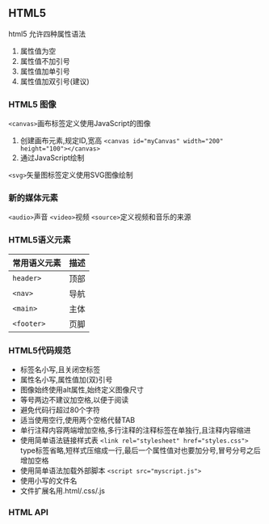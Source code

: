 ## HTML5

html5 允许四种属性语法
1. 属性值为空
2. 属性值不加引号
3. 属性值加单引号
4. 属性值加双引号(建议)

### HTML5 图像

`<canvas>`画布标签定义使用JavaScript的图像
1. 创建画布元素,规定ID,宽高
  `<canvas id="myCanvas" width="200" height="100"></canvas>`
2. 通过JavaScript绘制

`<svg>`矢量图标签定义使用SVG图像绘制

### 新的媒体元素

`<audio>`声音
`<video>`视频
`<source>`定义视频和音乐的来源

### HTML5语义元素

| 常用语义元素     | 描述  |
| ---------- | --- |
| `header>`  | 顶部  |
| `<nav>`    | 导航  |
| `<main>`   | 主体  |
| `<footer>` | 页脚  |

### HTML5代码规范

-   标签名小写,且关闭空标签
-   属性名小写,属性值加(双)引号
-   图像始终使用alt属性,始终定义图像尺寸
-   等号两边不建议加空格,以便于阅读
-   避免代码行超过80个字符
-   适当使用空行,使用两个空格代替TAB
-   单行注释内容两端增加空格,多行注释的注释标签在单独行,且注释内容缩进
-   使用简单语法链接样式表
    `<link rel="stylesheet" href="styles.css">`
    type标签省略,短样式压缩成一行,最后一个属性值对也要加分号,冒号分号之后增加空格
-   使用简单语法加载外部脚本
    `<script src="myscript.js">`
-   使用小写的文件名
-   文件扩展名用.html/.css/.js

### HTML API
